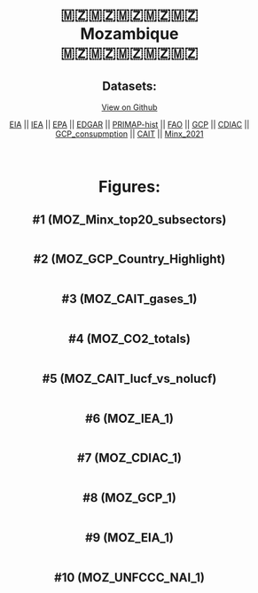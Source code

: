 
<center>
<h1 align="center">
🇲🇿🇲🇿🇲🇿🇲🇿🇲🇿
<br>
Mozambique
<br>
🇲🇿🇲🇿🇲🇿🇲🇿🇲🇿
</h1>
<h2>Datasets:</h2>
<p><a href="https://github.com/dquintani/GreenhouseData/tree/master/country_data/MOZ_Mozambique/data">View on Github</a>
<br></p><p><a href="data/MOZ_EIA.csv">EIA</a> || <a href="data/MOZ_IEA.csv">IEA</a> || <a href="data/MOZ_EPA.csv">EPA</a> || <a href="data/MOZ_EDGAR.csv">EDGAR</a> || <a href="data/MOZ_PRIMAP-hist.csv">PRIMAP-hist</a> || <a href="data/MOZ_FAO.csv">FAO</a> || <a href="data/MOZ_GCP.csv">GCP</a> || <a href="data/MOZ_CDIAC.csv">CDIAC</a> || <a href="data/MOZ_GCP_consupmption.csv">GCP_consupmption</a> || <a href="data/MOZ_CAIT.csv">CAIT</a> || <a href="data/MOZ_Minx_2021.csv">Minx_2021</a></p><p><br></p>
<h1>Figures:</h1><h2>#1 (MOZ_Minx_top20_subsectors)</h2>
<p><img alt="" src="figures/MOZ_Minx_top20_subsectors.png" /></p><h2>#2 (MOZ_GCP_Country_Highlight)</h2>
<p><img alt="" src="figures/MOZ_GCP_Country_Highlight.png" /></p><h2>#3 (MOZ_CAIT_gases_1)</h2>
<p><img alt="" src="figures/MOZ_CAIT_gases_1.png" /></p><h2>#4 (MOZ_CO2_totals)</h2>
<p><img alt="" src="figures/MOZ_CO2_totals.png" /></p><h2>#5 (MOZ_CAIT_lucf_vs_nolucf)</h2>
<p><img alt="" src="figures/MOZ_CAIT_lucf_vs_nolucf.png" /></p><h2>#6 (MOZ_IEA_1)</h2>
<p><img alt="" src="figures/MOZ_IEA_1.png" /></p><h2>#7 (MOZ_CDIAC_1)</h2>
<p><img alt="" src="figures/MOZ_CDIAC_1.png" /></p><h2>#8 (MOZ_GCP_1)</h2>
<p><img alt="" src="figures/MOZ_GCP_1.png" /></p><h2>#9 (MOZ_EIA_1)</h2>
<p><img alt="" src="figures/MOZ_EIA_1.png" /></p><h2>#10 (MOZ_UNFCCC_NAI_1)</h2>
<p><img alt="" src="figures/MOZ_UNFCCC_NAI_1.png" /></p>